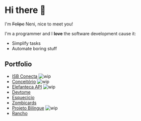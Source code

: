 # Hi there 👋

I'm ~~Felipe~~ Neni, nice to meet you!

I'm a programmer and I **love** the software development cause it:
 
- Simplify tasks
- Automate boring stuff

## Portfolio

- [ISB Conecta](https://github.com/nenitf/isb-conecta_ui#readme) ![wip](https://img.shields.io/badge/%20-WIP-blue)
- [Conceitório](https://github.com/nenitf/conceitorio_ui#readme) ![wip](https://img.shields.io/badge/%20-WIP-blue)
- [Elefanteca API](https://github.com/nenitf/elefanteca_api#readme) ![wip](https://img.shields.io/badge/%20-WIP-blue)
- [Devtome](https://github.com/nenitf/devtome#readme)
- [Esquecicio](https://github.com/nenitf/esquecicio#readme)
- [Zombicards](https://github.com/jooaopc/zombicards#readme)
- [Projeto Bilíngue](https://github.com/nenitf/blog_projeto-bilingue#readme) ![wip](https://img.shields.io/badge/%20-WIP-blue)
- [Rancho](https://github.com/nenitf/rancho#readme)


